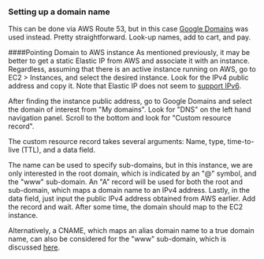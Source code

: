 ### Setting up a domain name

This can be done via AWS Route 53, but in this case [Google Domains](https://domains.google/#/) was used instead. Pretty straightforward. Look-up names, add to cart, and pay.

####Pointing Domain to AWS instance
As mentioned previously, it may be better to get a static Elastic IP from AWS and associate it with an instance. Regardless, assuming that there is an active instance running on AWS, go to EC2 > Instances, and select the desired instance. Look for the IPv4 public address and copy it. Note that Elastic IP does not seem to [support IPv6](https://docs.aws.amazon.com/AWSEC2/latest/UserGuide/elastic-ip-addresses-eip.html).

After finding the instance public address, go to Google Domains and select the domain of interest from "My domains". Look for "DNS" on the left hand navigation panel. Scroll to the bottom and look for "Custom resource record".

The custom resource record takes several arguments: Name, type, time-to-live (TTL), and a data field.

The name can be used to specify sub-domains, but in this instance, we are only interested in the root domain, which is indicated by an "@" symbol, and the "www" sub-domain. An "A" record will be used for both the root and sub-domain, which maps a domain name to an IPv4 address. Lastly, in the data field, just input the public IPv4 address obtained from AWS earlier. Add the record and wait. After some time, the domain should map to the EC2 instance.

Alternatively, a CNAME, which maps an alias domain name to a true domain name, can also be considered for the "www" sub-domain, which is discussed  [here](https://serverfault.com/questions/223560/www-a-record-vs-cname-record).